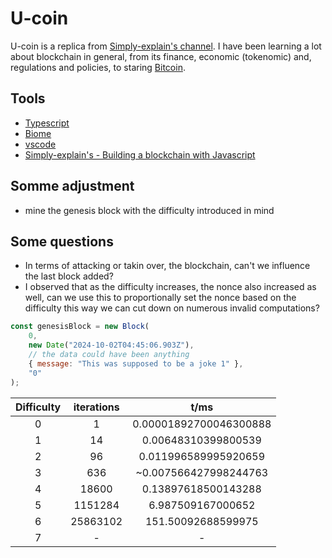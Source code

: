 # U-coin

U-coin is a replica from [Simply-explain's channel](https://www.youtube.com/playlist?list=PLzvRQMJ9HDiTqZmbtFisdXFxul5k0F-Q4). I have been learning a lot about blockchain in general, from its finance, economic (tokenomic) and, regulations and policies, to staring [Bitcoin](https://github.com/bitcoin/bitcoin).

## Tools

-   [Typescript](https://www.typescriptlang.org/)
-   [Biome](https://github.com/biomejs/biome)
-   [vscode](https://code.visualstudio.com/)
-   [Simply-explain's - Building a blockchain with Javascript](https://www.youtube.com/playlist?list=PLzvRQMJ9HDiTqZmbtFisdXFxul5k0F-Q4)

## Somme adjustment

-   mine the genesis block with the difficulty introduced in mind

## Some questions

-   In terms of attacking or takin over, the blockchain, can't we influence the last block added?
-   I observed that as the difficulty increases, the nonce also increased as well, can we use this to proportionally set the nonce based on the difficulty this way we can cut down on numerous invalid computations?

```js
const genesisBlock = new Block(
    0,
    new Date("2024-10-02T04:45:06.903Z"),
    // the data could have been anything
    { message: "This was supposed to be a joke 1" },
    "0"
);
```

| Difficulty | iterations |          t/ms          |
| :--------: | :--------: | :--------------------: |
|     0      |     1      | 0.00001892700046300888 |
|     1      |     14     |  0.00648310399800539   |
|     2      |     96     |  0.011996589995920659  |
|     3      |    636     | ~0.007566427998244763  |
|     4      |   18600    |  0.13897618500143288   |
|     5      |  1151284   |   6.987509167000652    |
|     6      |  25863102  |   151.50092688599975   |
|     7      |     -      |           -            |
